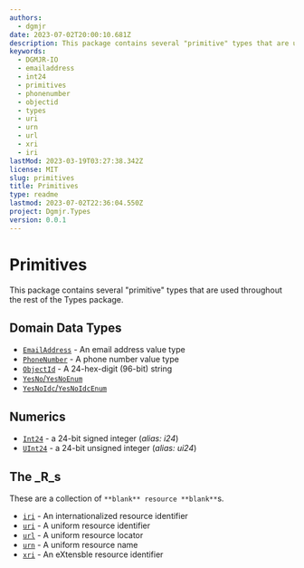 ```yaml
---
authors:
  - dgmjr
date: 2023-07-02T20:00:10.681Z
description: This package contains several "primitive" types that are used throughout the rest of the Types package.
keywords:
  - DGMJR-IO
  - emailaddress
  - int24
  - primitives
  - phonenumber
  - objectid
  - types
  - uri
  - urn
  - url
  - xri
  - iri
lastMod: 2023-03-19T03:27:38.342Z
license: MIT
slug: primitives
title: Primitives
type: readme
lastmod: 2023-07-02T22:36:04.550Z
project: Dgmjr.Types
version: 0.0.1
---
```


# Primitives

This package contains several "primitive" types that are used throughout the rest of the Types package.

## Domain Data  Types

- [`EmailAddress`](https://github.com/dgmjr-io/Primitives/blob/main/src/EmailAddress.cs) - An email address value type
- [`PhoneNumber`](https://github.com/dgmjr-io/Primitives/blob/main/src/PhoneNumber.cs) - A phone number value type
- [`ObjectId`](https://github.com/dgmjr-io/Primitives/blob/main/src/ObjectId.cs) - A 24-hex-digit (96-bit) string
- [`YesNo`/`YesNoEnum`](https://github.com/dgmjr-io/Primitives/blob/main/src/Primitives/src/YesNo.cs)
- [`YesNoIdc`/`YesNoIdcEnum`](https://github.com/dgmjr-io/Primitives/blob/main/src/YesNoIdc.cs)

## Numerics

- [`Int24`](https://github.com/dgmjr-io/Primitives/blob/main/src/Int24.cs) - a 24-bit signed integer (*alias: i24*)
- [`UInt24`](https://github.com/dgmjr-io/Primitives/blob/main/src/Int24.cs) - a 24-bit unsigned integer (*alias: ui24*)

## The _R_s

These are a collection of `**blank** resource **blank**`s.

- [`iri`](https://github.com/dgmjr-io/Primitives/blob/main/src/iri.cs) - An internationalized resource identifier
- [`uri`](https://github.com/dgmjr-io/Primitives/blob/main/src/uri.cs) - A uniform resource identifier
- [`url`](https://github.com/dgmjr-io/Primitives/blob/main/src/url.cs) - A uniform resource locator
- [`urn`](https://github.com/dgmjr-io/Primitives/blob/main/src/urn.cs) - A uniform resource name
- [`xri`](https://github.com/dgmjr-io/Primitives/blob/main/src/xri.cs) - An eXtensble resource identifier
